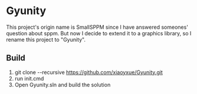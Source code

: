 # Gyunity
This project's origin name is SmallSPPM since I have answered someones' question about sppm. But now I decide to extend it to a graphics library, so I rename this project to "Gyunity".

## Build
1. git clone --recursive https://github.com/xiaoyxue/Gyunity.git
2. run init.cmd
3. Open Gyunity.sln and build the solution
